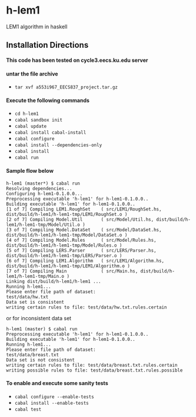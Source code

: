 # h-lem1
LEM1 algorithm in haskell


## Installation Directions

#### This code has been tested on cycle3.eecs.ku.edu server

#### untar the file archive  
- `tar xvf a553i967_EECS837_project.tar.gz`  


#### Execute the following commands

- `cd h-lem1`  
- `cabal sandbox init`  
- `cabal update`
- `cabal install cabal-install`  
- `cabal configure`  
- `cabal install --dependencies-only`  
- `cabal install`  
- `cabal run`  

#### Sample flow below
```
h-lem1 (master*) $ cabal run
Resolving dependencies...
Configuring h-lem1-0.1.0.0...
Preprocessing executable 'h-lem1' for h-lem1-0.1.0.0..
Building executable 'h-lem1' for h-lem1-0.1.0.0..
[1 of 7] Compiling LEM1.RoughSet    ( src/LEM1/RoughSet.hs, dist/build/h-lem1/h-lem1-tmp/LEM1/RoughSet.o )
[2 of 7] Compiling Model.Util       ( src/Model/Util.hs, dist/build/h-lem1/h-lem1-tmp/Model/Util.o )
[3 of 7] Compiling Model.DataSet    ( src/Model/DataSet.hs, dist/build/h-lem1/h-lem1-tmp/Model/DataSet.o )
[4 of 7] Compiling Model.Rules      ( src/Model/Rules.hs, dist/build/h-lem1/h-lem1-tmp/Model/Rules.o )
[5 of 7] Compiling LERS.Parser      ( src/LERS/Parser.hs, dist/build/h-lem1/h-lem1-tmp/LERS/Parser.o )
[6 of 7] Compiling LEM1.Algorithm   ( src/LEM1/Algorithm.hs, dist/build/h-lem1/h-lem1-tmp/LEM1/Algorithm.o )
[7 of 7] Compiling Main             ( src/Main.hs, dist/build/h-lem1/h-lem1-tmp/Main.o )
Linking dist/build/h-lem1/h-lem1 ...
Running h-lem1...
Please enter file path of dataset:
test/data/hw.txt
Data set is consistent
writing certain rules to file: test/data/hw.txt.rules.certain
```
or for inconsistent data set

```
h-lem1 (master) $ cabal run
Preprocessing executable 'h-lem1' for h-lem1-0.1.0.0..
Building executable 'h-lem1' for h-lem1-0.1.0.0..
Running h-lem1...
Please enter file path of dataset:
test/data/breast.txt
Data set is not consistent
writing certain rules to file: test/data/breast.txt.rules.certain
writing possible rules to file: test/data/breast.txt.rules.possible
```



#### To enable and execute some sanity tests
- `cabal configure --enable-tests`  
- `cabal install --enable-tests`   
- `cabal test`
